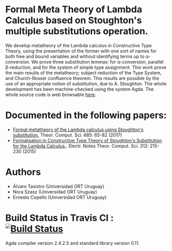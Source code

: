 # Formal Meta Theory of Lambda Calculus based on Stoughton's multiple substitutions operation.

We develop metatheory of the Lambda calculus in Constructive Type Theory, using the presentation of the former with one sort of names for both free and bound variables and without identifying terms up to &#945;-conversion. We prove three substitution lemmas: for &#945;-conversion, parallel &#946;-reduction, and for the system of simple type assignment. This work prove  the main results of the metatheory; subject reduction of the Type System, and Church-Rosser confluence theorem. This results are possible by the use of an appropriate notion of substitution, due to A. Stoughton. The whole development has been machine-checked using the system Agda. The whole source code is web browsable [here](http://ernius.github.io/formalmetatheory-stoughton/html/index.html).

# Documented in the following papers:
* [Formal metatheory of the Lambda calculus using Stoughton's substitution.](https://www.sciencedirect.com/science/article/pii/S0304397516304820?via%3Dihub) Theor. Comput. Sci. 685: 65-82 (2017)
* [Formalisation in Constructive Type Theory of Stoughton's Substitution for the Lambda Calculus.](https://www.sciencedirect.com/science/article/pii/S1571066115000171?via%3Dihub). Electr. Notes Theor. Comput. Sci. 312: 215-230 (2015)

# Authors

* Álvaro Tasistro (Universidad ORT Uruguay)
* Nora Szasz (Universidad ORT Uruguay)
* Ernesto Copello (Universidad ORT Uruguay)

# Build Status in Travis CI : [![Build Status](https://travis-ci.org/ernius/formalmetatheory-stoughton.svg?branch=master)](https://travis-ci.org/ernius/formalmetatheory-stoughton)

Agda compiler version 2.4.2.5 and standard library version 0.11.

